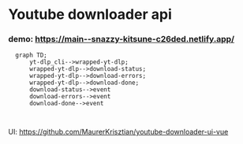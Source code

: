 #  Youtube downloader api

### demo: https://main--snazzy-kitsune-c26ded.netlify.app/

```mermaid
  graph TD;
      yt-dlp_cli-->wrapped-yt-dlp;
      wrapped-yt-dlp-->download-status;
      wrapped-yt-dlp-->download-errors;
      wrapped-yt-dlp-->download-done;
      download-status-->event
      download-errors-->event
      download-done-->event
      
      
```


UI: https://github.com/MaurerKrisztian/youtube-downloader-ui-vue
